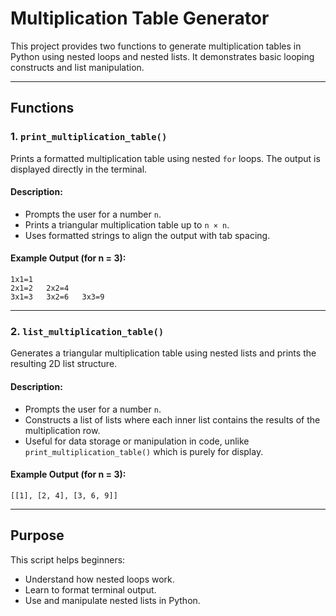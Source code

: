 
# Multiplication Table Generator

This project provides two functions to generate multiplication tables in Python using nested loops and nested lists. It demonstrates basic looping constructs and list manipulation.

---

## Functions

### 1. `print_multiplication_table()`
Prints a formatted multiplication table using nested `for` loops. The output is displayed directly in the terminal.

#### Description:
- Prompts the user for a number `n`.
- Prints a triangular multiplication table up to `n × n`.
- Uses formatted strings to align the output with tab spacing.

#### Example Output (for n = 3):
```
1x1=1
2x1=2	2x2=4
3x1=3	3x2=6	3x3=9
```

---

### 2. `list_multiplication_table()`
Generates a triangular multiplication table using nested lists and prints the resulting 2D list structure.

#### Description:
- Prompts the user for a number `n`.
- Constructs a list of lists where each inner list contains the results of the multiplication row.
- Useful for data storage or manipulation in code, unlike `print_multiplication_table()` which is purely for display.

#### Example Output (for n = 3):
```
[[1], [2, 4], [3, 6, 9]]
```

---

## Purpose

This script helps beginners:
- Understand how nested loops work.
- Learn to format terminal output.
- Use and manipulate nested lists in Python.


